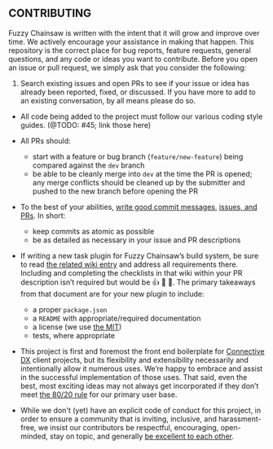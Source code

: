 ## CONTRIBUTING

Fuzzy Chainsaw is written with the intent that it will grow and improve over time. We actively encourage your assistance in making that happen. This repository is the correct place for bug reports, feature requests, general questions, and any code or ideas you want to contribute. Before you open an issue or pull request, we simply ask that you consider the following:

1. Search existing issues and open PRs to see if your issue or idea has already been reported, fixed, or discussed. If you have more to add to an existing conversation, by all means please do so.

* All code being added to the project must follow our various coding style guides. (@TODO: #45; link those here)

* All PRs should:
	* start with a feature or bug branch (`feature/new-feature`) being compared against the `dev` branch
	* be able to be cleanly merge into `dev` at the time the PR is opened; any merge conflicts should be cleaned up by the submitter and pushed to the new branch before opening the PR

* To the best of your abilities, [write good commit messages](http://tbaggery.com/2008/04/19/a-note-about-git-commit-messages.html), [issues, and PRs](https://www.connectivedx.com/thinking/posts/2015/02/guidelines-better-github-messages). In short:
	* keep commits as atomic as possible
	* be as detailed as necessary in your issue and PR descriptions

* If writing a new task plugin for Fuzzy Chainsaw’s build system, be sure to read [the related wiki entry](https://github.com/connectivedx/fuzzy-chainsaw/wiki/Writing-a-task-plugin) and address all requirements there. Including and completing the checklists in that wiki within your PR description isn’t required but would be :+1: :100: :tada:. The primary takeaways from that document are for your new plugin to include:

	* a proper `package.json`
	* a `README` with appropriate/required documentation
	* a license (we use [the MIT](https://opensource.org/licenses/MIT))
	* tests, where appropriate

* This project is first and foremost the front end boilerplate for [Connective DX](connectivedx.com) client projects, but its flexibility and extensibility necessarily and intentionally allow it numerous uses. We’re happy to embrace and assist in the successful implementation of those uses. That said, even the best, most exciting ideas may not always get incorporated if they don’t meet [the 80/20 rule](https://en.wikipedia.org/wiki/Pareto_principle) for our primary user base.

* While we don't (yet) have an explicit code of conduct for this project, in order to ensure a community that is inviting, inclusive, and harassment-free, we insist our contributors be respectful, encouraging, open-minded, stay on topic, and generally [be excellent to each other](http://i.imgur.com/8R7aaNm.png).
